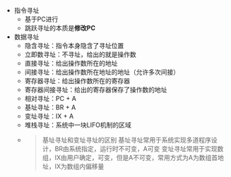 - 指令寻址
	- 基于PC进行
	- 跳跃寻址的本质是**修改PC**
- 数据寻址
	- 隐含寻址：指令本身隐含了寻址位置
	- 立即数寻址：不寻址，给出的就是操作数
	- 直接寻址：给出操作数所在的地址
	- 间接寻址：给出操作数所在地址的地址（允许多次间接）
	- 寄存器寻址：给出操作数所在的寄存器
	- 寄存器间接寻址：给出的寄存器保存了操作数的地址
	- 相对寻址：PC + A
	- 基址寻址：BR + A
	- 变址寻址：IX + A
	- 堆栈寻址：系统中一块LIFO机制的区域
	-
	  > 基址寻址和变址寻址的区别
	  > 基址寻址常用于系统实现多道程序设计，BR由系统指定，运行时不可变，A可变
	  > 变址寻址常用于实现数组，IX由用户确定，可变，但是A不可变，常用方式为A为数组首地址，IX为数组内偏移量